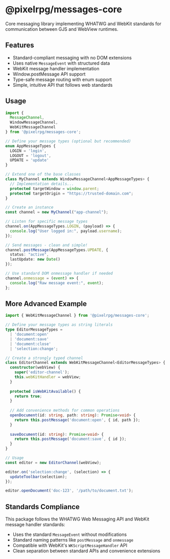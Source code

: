 # @pixelrpg/messages-core

Core messaging library implementing WHATWG and WebKit standards for communication between GJS and WebView runtimes.

## Features

- Standard-compliant messaging with no DOM extensions
- Uses native `MessageEvent` with structured data
- WebKit message handler implementation
- Window.postMessage API support
- Type-safe message routing with enum support
- Simple, intuitive API that follows web standards

## Usage

```typescript
import { 
  MessageChannel,
  WindowMessageChannel,
  WebKitMessageChannel
} from '@pixelrpg/messages-core';

// Define your message types (optional but recommended)
enum AppMessageTypes {
  LOGIN = 'login',
  LOGOUT = 'logout',
  UPDATE = 'update'
}

// Extend one of the base classes
class MyChannel extends WindowMessageChannel<AppMessageTypes> {
  // Implementation details...
  protected targetWindow = window.parent;
  protected targetOrigin = "https://trusted-domain.com";
}

// Create an instance
const channel = new MyChannel("app-channel");

// Listen for specific message types
channel.on(AppMessageTypes.LOGIN, (payload) => {
  console.log("User logged in:", payload.username);
});

// Send messages - clean and simple!
channel.postMessage(AppMessageTypes.UPDATE, { 
  status: "active", 
  lastUpdate: new Date() 
});

// Use standard DOM onmessage handler if needed
channel.onmessage = (event) => {
  console.log("Raw message event:", event);
};
```

## More Advanced Example

```typescript
import { WebKitMessageChannel } from '@pixelrpg/messages-core';

// Define your message types as string literals
type EditorMessageTypes = 
  | 'document:open'
  | 'document:save'
  | 'document:close'
  | 'selection:change';

// Create a strongly typed channel
class EditorChannel extends WebKitMessageChannel<EditorMessageTypes> {
  constructor(webView) {
    super('editor-channel');
    this.webKitHandler = webView;
  }
  
  protected isWebKitAvailable() {
    return true;
  }
  
  // Add convenience methods for common operations
  openDocument(id: string, path: string): Promise<void> {
    return this.postMessage('document:open', { id, path });
  }
  
  saveDocument(id: string): Promise<void> {
    return this.postMessage('document:save', { id });
  }
}

// Usage
const editor = new EditorChannel(webView);

editor.on('selection:change', (selection) => {
  updateToolbar(selection);
});

editor.openDocument('doc-123', '/path/to/document.txt');
```

## Standards Compliance

This package follows the WHATWG Web Messaging API and WebKit message handler standards:

- Uses the standard `MessageEvent` without modifications
- Standard naming patterns like `postMessage` and `onmessage`
- Compatible with WebKit's `WKScriptMessageHandler` API
- Clean separation between standard APIs and convenience extensions
